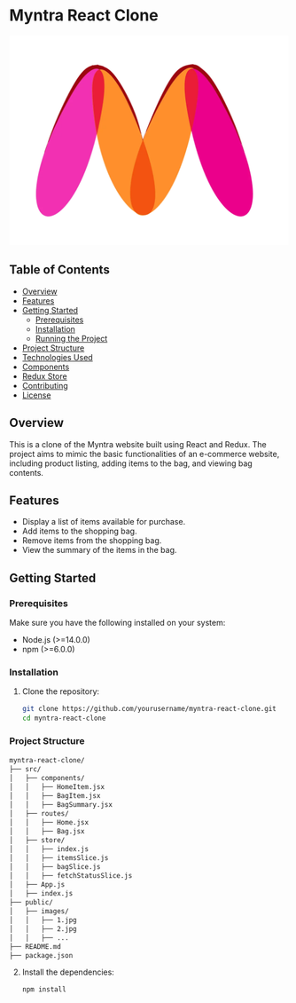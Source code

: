# Myntra React Clone

![Myntra Logo](./3-myntra-react-clone/public/images/myntra_logo.webp)

## Table of Contents

- [Overview](#overview)
- [Features](#features)
- [Getting Started](#getting-started)
  - [Prerequisites](#prerequisites)
  - [Installation](#installation)
  - [Running the Project](#running-the-project)
- [Project Structure](#project-structure)
- [Technologies Used](#technologies-used)
- [Components](#components)
- [Redux Store](#redux-store)
- [Contributing](#contributing)
- [License](#license)

## Overview

This is a clone of the Myntra website built using React and Redux. The project aims to mimic the basic functionalities of an e-commerce website, including product listing, adding items to the bag, and viewing bag contents.

## Features

- Display a list of items available for purchase.
- Add items to the shopping bag.
- Remove items from the shopping bag.
- View the summary of the items in the bag.

## Getting Started

### Prerequisites

Make sure you have the following installed on your system:

- Node.js (>=14.0.0)
- npm (>=6.0.0)

### Installation

1. Clone the repository:
   ```bash
   git clone https://github.com/yourusername/myntra-react-clone.git
   cd myntra-react-clone
   ```

### Project Structure

```
myntra-react-clone/
├── src/
│   ├── components/
│   │   ├── HomeItem.jsx
│   │   ├── BagItem.jsx
│   │   ├── BagSummary.jsx
│   ├── routes/
│   │   ├── Home.jsx
│   │   ├── Bag.jsx
│   ├── store/
│   │   ├── index.js
│   │   ├── itemsSlice.js
│   │   ├── bagSlice.js
│   │   ├── fetchStatusSlice.js
│   ├── App.js
│   ├── index.js
├── public/
│   ├── images/
│   │   ├── 1.jpg
│   │   ├── 2.jpg
│   │   ├── ...
├── README.md
├── package.json

```

2. Install the dependencies:
   ```bash
   npm install
   ```
